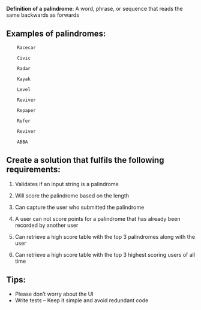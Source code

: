 **Definition of a palindrome**: A word, phrase, or sequence that reads the same backwards as forwards

## Examples of palindromes:
```
    Racecar

    Civic

    Radar

    Kayak

    Level 

    Reviver

    Repaper

    Refer

    Reviver

    ABBA
```
 
## Create a solution that fulfils the following requirements:

1. Validates if an input string is a palindrome

2. Will score the palindrome based on the length

3. Can capture the user who submitted the palindrome

4. A user can not score points for a palindrome that has already been recorded by another user

5. Can retrieve a high score table with the top 3 palindromes along with the user

6. Can retrieve a high score table with the top 3 highest scoring users of all time

 
## Tips:

- Please don’t worry about the UI
- Write tests
– Keep it simple and avoid redundant code